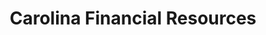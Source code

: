 ---
title: "Carolina Financial Resources"
url: /greenville/carolina-financial-resources/
shop: Leiher
---